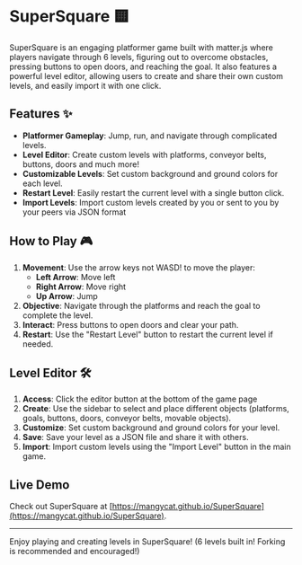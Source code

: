 # SuperSquare 🟨

SuperSquare is an engaging platformer game built with matter.js where players navigate through 6 levels, figuring out to overcome obstacles, pressing buttons to open doors, and reaching the goal. It also features a powerful level editor, allowing users to create and share their own custom levels, and easily import it with one click.

## Features ✨

- **Platformer Gameplay**: Jump, run, and navigate through complicated levels.
- **Level Editor**: Create custom levels with platforms, conveyor belts, buttons, doors and much more!
- **Customizable Levels**: Set custom background and ground colors for each level.
- **Restart Level**: Easily restart the current level with a single button click.
- **Import Levels**: Import custom levels created by you or sent to you by your peers via JSON format

## How to Play 🎮

1. **Movement**: Use the arrow keys not WASD! to move the player:
    - **Left Arrow**: Move left
    - **Right Arrow**: Move right
    - **Up Arrow**: Jump
2. **Objective**: Navigate through the platforms and reach the goal to complete the level.
3. **Interact**: Press buttons to open doors and clear your path.
4. **Restart**: Use the "Restart Level" button to restart the current level if needed.

## Level Editor 🛠️

1. **Access**: Click the editor button at the bottom of the game page
2. **Create**: Use the sidebar to select and place different objects (platforms, goals, buttons, doors, conveyor belts, movable objects).
3. **Customize**: Set custom background and ground colors for your level.
4. **Save**: Save your level as a JSON file and share it with others.
5. **Import**: Import custom levels using the "Import Level" button in the main game.

## Live Demo

Check out SuperSquare at [https://mangycat.github.io/SuperSquare](https://mangycat.github.io/SuperSquare).

---

Enjoy playing and creating levels in SuperSquare! (6 levels built in! Forking is recommended and encouraged!)